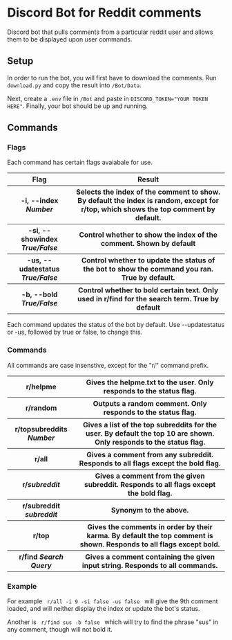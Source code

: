 # Discord Bot for Reddit comments
Discord bot that pulls comments from a particular reddit user and allows them to be displayed upon user commands.

<h2>
Setup
</h2>
<p> In order to run the bot, you will first have to download the comments. Run <code>download.py</code> and copy the result into <code>/Bot/Data</code>. </p>
<p> Next, create a <code>.env</code> file in <code>/Bot</code> and paste in <code>DISCORD_TOKEN="YOUR TOKEN HERE"</code>. Finally, your bot should be up and running. </p>


<h2>
Commands
</h2>

<h3>
Flags
</h3>
Each command has certain flags avaiabale for use. 
<table>
  <tr>  
    <th> Flag </th>
    <th> Result </th>
  </tr>
  <tr>  
    <th> -i, --index <em>Number</em></th>
    <th> Selects the index of the comment to show. By default the index is random, except for r/top, which shows the top comment by default. </th>
  </tr>
  <tr>  
    <th> -si, --showindex <em>True/False</em></th>
    <th> Control whether to show the index of the comment. Shown by default </th>
  </tr>
  <tr>  
    <th> -us, --udatestatus <em>True/False</em></th>
    <th> Control whether to update the status of the bot to show the command you ran. True by default. </th>
  </tr>
  <tr>  
    <th> -b, --bold <em>True/False</em></th>
    <th> Control whether to bold certain text. Only used in r/find for the search term. True by default</th>
  </tr>
</table>
Each command updates the status of the bot by default. Use --updatestatus or -us, followed by true or false, to change this.

<h3>
  Commands
</h3> 
All commands are case insenstive, except for the "r/" command prefix.
<table>
  <tr>  
    <th> r/helpme </th>
    <th> Gives the helpme.txt to the user. Only responds to the status flag. </th>
  </tr>
  <tr>  
    <th> r/random </th>
    <th> Outputs a random comment. Only responds to the status flag. </th>
  </tr>
  <tr>  
    <th> r/topsubreddits <em>Number</em></th>
    <th> Gives a list of the top subreddits for the user. By default the top 10 are shown. Only responds to the status flag.</th>
  </tr>
  <tr>  
    <th> r/all </th>
    <th> Gives a comment from any subreddit. Responds to all flags except the bold flag. </th>
  </tr>
  <tr>  
    <th> r/<em>subreddit</em> </th>
    <th> Gives a comment from the given subreddit. Responds to all flags except the bold flag. </th>
  </tr>
  <tr>  
    <th> r/subreddit <em>subreddit</em></th>
    <th> Synonym to the above. </th>
  </tr>
  <tr>  
    <th> r/top </th>
    <th> Gives the comments in order by their karma. By default the top comment is shown. Responds to all flags except bold. </th>
  </tr>
  <tr>  
    <th> r/find <em>Search Query</em></th>
    <th> Gives a comment containing the given input string. Responds to all commands.</th>
  </tr>
</table> 

<h3>
Example
</h3>

For example
<code>
r/all -i 9 -si false -us false
</code>
will give the 9th comment loaded, and will neither display the index or update the bot's status.

Another is 
<code>
r/find sus -b false
</code>
which will try to find the phrase "sus" in any comment, though will not bold it.
